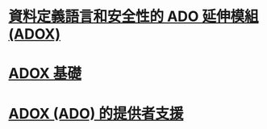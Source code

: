 # [資料定義語言和安全性的 ADO 延伸模組 (ADOX)](ado-extensions-for-data-definition-language-and-security-adox.md)
# [ADOX 基礎](adox-fundamentals.md)
# [ADOX (ADO) 的提供者支援](provider-support-for-adox-ado.md)
